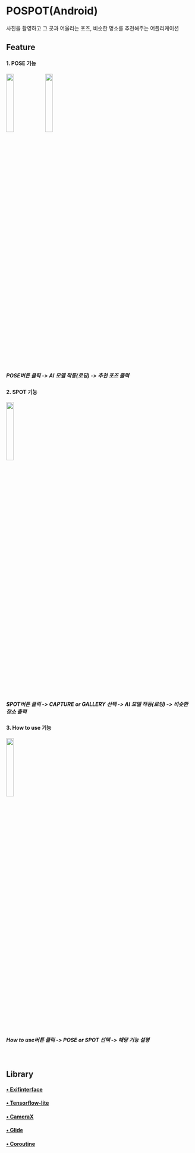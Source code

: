 # POSPOT(Android)

사진을 촬영하고 그 곳과 어울리는 포즈, 비슷한 명소를 추천해주는 어플리케이션

## Feature
#### 1. POSE 기능
<img width="20%" src ="https://user-images.githubusercontent.com/81103357/153551106-3f8187dd-e0d9-4b95-ac6d-f5386e9f0700.gif"/> <img width="20%" src ="https://user-images.githubusercontent.com/81103357/153551108-44d0dc08-9b15-44b4-8b78-0a62eb8aaaea.gif"/>
##### POSE버튼 클릭 -> AI 모델 작동(로딩) -> 추천 포즈 출력

#### 2. SPOT 기능
<img width="20%" src ="https://user-images.githubusercontent.com/81103357/153548625-3c8c3aff-db0f-4e4f-87f6-d6f15ece1679.gif"/>

##### SPOT버튼 클릭 -> CAPTURE or GALLERY 선택 -> AI 모델 작동(로딩) -> 비슷한 장소 출력

#### 3. How to use 기능
<img width="20%" src ="https://user-images.githubusercontent.com/81103357/153551109-5f089e1f-97af-485c-b96e-0037be2ab501.gif"/>

##### How to use버튼 클릭 -> POSE or SPOT 선택 -> 해당 기능 설명

<br/>

## Library

#### [• Exifinterface](https://developer.android.com/jetpack/androidx/releases/exifinterface?hl=ko)
#### [• Tensorflow-lite](https://www.tensorflow.org/lite/guide/android)
#### [• CameraX](https://developer.android.com/jetpack/androidx/releases/camera?hl=ko)
#### [• Glide](https://github.com/bumptech/glide)
#### [• Coroutine](https://developer.android.com/kotlin/coroutines?hl=ko)

